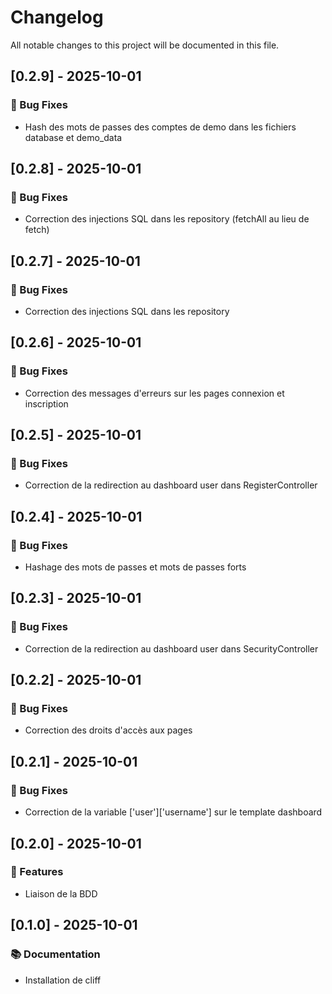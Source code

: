 # Changelog

All notable changes to this project will be documented in this file.

## [0.2.9] - 2025-10-01

### 🐛 Bug Fixes

- Hash des mots de passes des comptes de demo dans les fichiers database et demo_data

## [0.2.8] - 2025-10-01

### 🐛 Bug Fixes

- Correction des injections SQL dans les repository (fetchAll au lieu de fetch)

## [0.2.7] - 2025-10-01

### 🐛 Bug Fixes

- Correction des injections SQL dans les repository

## [0.2.6] - 2025-10-01

### 🐛 Bug Fixes

- Correction des messages d'erreurs sur les pages connexion et inscription

## [0.2.5] - 2025-10-01

### 🐛 Bug Fixes

- Correction de la redirection au dashboard user dans RegisterController

## [0.2.4] - 2025-10-01

### 🐛 Bug Fixes

- Hashage des mots de passes et mots de passes forts

## [0.2.3] - 2025-10-01

### 🐛 Bug Fixes

- Correction de la redirection au dashboard user dans SecurityController

## [0.2.2] - 2025-10-01

### 🐛 Bug Fixes

- Correction des droits d'accès aux pages

## [0.2.1] - 2025-10-01

### 🐛 Bug Fixes

- Correction de la variable ['user']['username'] sur le template dashboard

## [0.2.0] - 2025-10-01

### 🚀 Features

- Liaison de la BDD

## [0.1.0] - 2025-10-01

### 📚 Documentation

- Installation de cliff

<!-- generated by git-cliff -->
